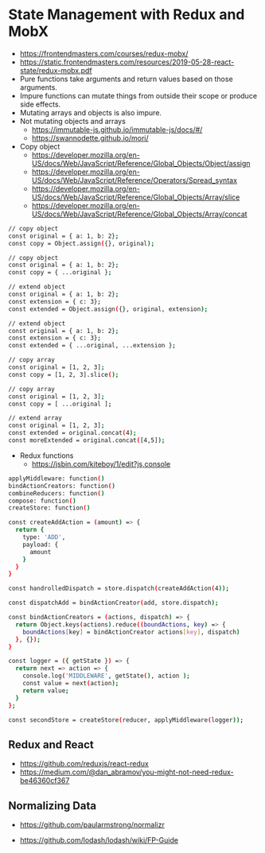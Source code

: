 # State Management with Redux and MobX

* <https://frontendmasters.com/courses/redux-mobx/>
* <https://static.frontendmasters.com/resources/2019-05-28-react-state/redux-mobx.pdf>
* Pure functions take arguments and return values based on those arguments.
* Impure functions can mutate things from outside their scope or produce side effects.
* Mutating arrays and objects is also impure.
* Not mutating objects and arrays
  * <https://immutable-js.github.io/immutable-js/docs/#/>
  * <https://swannodette.github.io/mori/>
* Copy object
  * <https://developer.mozilla.org/en-US/docs/Web/JavaScript/Reference/Global_Objects/Object/assign>
  * <https://developer.mozilla.org/en-US/docs/Web/JavaScript/Reference/Operators/Spread_syntax>
  * <https://developer.mozilla.org/en-US/docs/Web/JavaScript/Reference/Global_Objects/Array/slice>
  * <https://developer.mozilla.org/en-US/docs/Web/JavaScript/Reference/Global_Objects/Array/concat>

```bash
// copy object
const original = { a: 1, b: 2};
const copy = Object.assign({}, original);
```

```bash
// copy object
const original = { a: 1, b: 2};
const copy = { ...original };
```

```bash
// extend object
const original = { a: 1, b: 2};
const extension = { c: 3};
const extended = Object.assign({}, original, extension);
```

```bash
// extend object
const original = { a: 1, b: 2};
const extension = { c: 3};
const extended = { ...original, ...extension };
```

```bash
// copy array
const original = [1, 2, 3];
const copy = [1, 2, 3].slice();
```

```bash
// copy array
const original = [1, 2, 3];
const copy = [ ...original ];
```

```bash
// extend array
const original = [1, 2, 3];
const extended = original.concat(4);
const moreExtended = original.concat([4,5]);
```

* Redux functions
  * <https://jsbin.com/kiteboy/1/edit?js,console>

```bash
applyMiddleware: function()
bindActionCreators: function()
combineReducers: function()
compose: function()
createStore: function()
```

```bash
const createAddAction = (amount) => {
  return {
    type: 'ADD',
    payload: {
      amount
    }
  }
}

const handrolledDispatch = store.dispatch(createAddAction(4));

const dispatchAdd = bindActionCreator(add, store.dispatch);

const bindActionCreators = (actions, dispatch) => {
  return Object.keys(actions).reduce((boundActions, key) => {
    boundActions[key] = bindActionCreator actions[key], dispatch)
  }, {});
}
```

```bash
const logger = ({ getState }) => {
  return next => action => {
    console.log('MIDDLEWARE', getState(), action );
    const value = next(action);
    return value;
  }
};

const secondStore = createStore(reducer, applyMiddleware(logger));
```

## Redux and React

* <https://github.com/reduxjs/react-redux>
* <https://medium.com/@dan_abramov/you-might-not-need-redux-be46360cf367>

## Normalizing Data

* <https://github.com/paularmstrong/normalizr>

* <https://github.com/lodash/lodash/wiki/FP-Guide>

